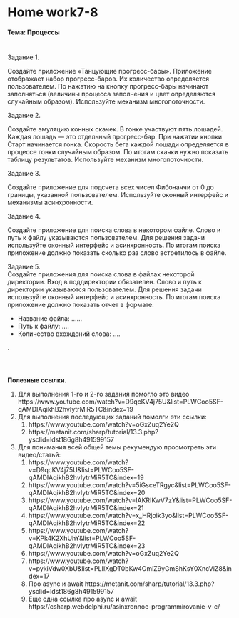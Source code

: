 # <b>Home work7-8

Тема: Процессы</b><br>
#

Задание 1.<br>

Создайте приложение «Танцующие прогресс-бары». Приложение отображает набор прогресс-баров. Их количество определяется пользователем. По нажатию на кнопку прогресс-бары начинают заполняться (величины процесса заполнения и цвет определяются случайным образом). Используйте механизм многопоточности.

Задание 2.<br>

Создайте эмуляцию конных скачек. В гонке участвуют пять лошадей. Каждая лошадь — это отдельный прогресс-бар. При нажатии кнопки Старт начинается гонка. Скорость бега каждой лошади определяется в процессе гонки случайным образом. По итогам скачки нужно показать таблицу результатов. Используйте механизм многопоточности.

Задание 3.<br>

Создайте приложение для подсчета всех чисел Фибоначчи от 0 до границы, указанной пользователем. Используйте оконный интерфейс и механизмы асинхронности.

Задание 4.<br>

Создайте приложение для поиска слова в некотором файле. Слово и путь к файлу указываются пользователем. Для решения задачи используйте оконный интерфейс и асинхронность. По итогам поиска приложение должно показать сколько раз слово встретилось в файле.

Задание 5.<br>
Создайте приложения для поиска слова в файлах некоторой директории. Вход в поддиректории обязателен. Слово и путь к директории указываются пользователем. Для решения задачи используйте оконный интерфейс и асинхронность. По итогам поиска приложение должно показать отчет в формате:<br>
<ul>
<li>Название файла: ......</li>
<li>Путь к файлу: ....</li>
<li>Количество вхождений слова: ....</li>
</ul>
.<br><br>

# 


<b>Полезные ссылки.</b><br>
<ol>
<li>Для выполнения 1-го и 2-го задания помогло это видео https://www.youtube.com/watch?v=D9qcKV4j75U&list=PLWCoo5SF-qAMDIAqikhB2hvIytrMiR5TC&index=19</li>
<li>Для выполнения последующих заданий помолги эти ссылки:
<ol>
  <li>https://www.youtube.com/watch?v=oGxZuq2Ye2Q</li>
  <li>https://metanit.com/sharp/tutorial/13.3.php?ysclid=ldst186g8h491599157</li>
</ol>
</li>
<li>Для понимания всей общей темы рекумендую просмотреть эти видео/статьй:
<ol>
<li>https://www.youtube.com/watch?v=D9qcKV4j75U&list=PLWCoo5SF-qAMDIAqikhB2hvIytrMiR5TC&index=19</li>
<li>https://www.youtube.com/watch?v=5iGsceTRgyc&list=PLWCoo5SF-qAMDIAqikhB2hvIytrMiR5TC&index=20</li>
<li>https://www.youtube.com/watch?v=lAKRIKwV7zY&list=PLWCoo5SF-qAMDIAqikhB2hvIytrMiR5TC&index=21</li>
<li>https://www.youtube.com/watch?v=x_HRjoik3yo&list=PLWCoo5SF-qAMDIAqikhB2hvIytrMiR5TC&index=22</li>
<li>https://www.youtube.com/watch?v=KPk4K2XhUhY&list=PLWCoo5SF-qAMDIAqikhB2hvIytrMiR5TC&index=23</li>
<li>https://www.youtube.com/watch?v=oGxZuq2Ye2Q</li>
<li>https://www.youtube.com/watch?v=pykiVdw0XbU&list=PLIIXgDT0bKw4OmiZ9yGmShKsY0XncViZ8&index=17</li>
<li>Про async и await https://metanit.com/sharp/tutorial/13.3.php?ysclid=ldst186g8h491599157</li>
<li>Еще одна ссылка про async и await https://csharp.webdelphi.ru/asinxronnoe-programmirovanie-v-c/</li>
</ol>
</li>
</li>
</ol>
